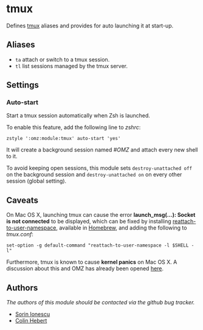 tmux
====

Defines [tmux][1] aliases and provides for auto launching it at start-up.

Aliases
-------

 - `ta` attach or switch to a tmux session.
 - `tl` list sessions managed by the tmux server.

Settings
--------

### Auto-start

Start a tmux session automatically when Zsh is launched.

To enable this feature, add the following line to *zshrc*:

    zstyle ':omz:module:tmux' auto-start 'yes'

It will create a background session named _#OMZ_ and attach every new shell to
it.

To avoid keeping open sessions, this module sets `destroy-unattached off` on
the background session and `destroy-unattached on` on every other session
(global setting).

Caveats
-------

On Mac OS X, launching tmux can cause the error **launch_msg(...): Socket is not
connected** to be displayed, which can be fixed by installing
[reattach-to-user-namespace][3], available in [Homebrew][4], and adding the
following to *tmux.conf*:

    set-option -g default-command "reattach-to-user-namespace -l $SHELL -l"

Furthermore, tmux is known to cause **kernel panics** on Mac OS X. A discussion
about this and OMZ has already been opened [here][2].

Authors
-------

*The authors of this module should be contacted via the github bug tracker.*

 - [Sorin Ionescu](/sorin-ionescu)
 - [Colin Hebert](/ColinHebert)

[1]: http://tmux.sourceforge.net
[2]: http://git.io/jkPqHg
[3]: ChrisJohnsen/tmux-MacOSX-pasteboard
[4]: mxcl/homebrew


